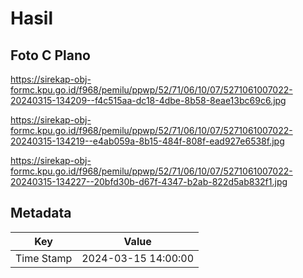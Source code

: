 # Hasil

## Foto C Plano

https://sirekap-obj-formc.kpu.go.id/f968/pemilu/ppwp/52/71/06/10/07/5271061007022-20240315-134209--f4c515aa-dc18-4dbe-8b58-8eae13bc69c6.jpg

https://sirekap-obj-formc.kpu.go.id/f968/pemilu/ppwp/52/71/06/10/07/5271061007022-20240315-134219--e4ab059a-8b15-484f-808f-ead927e6538f.jpg

https://sirekap-obj-formc.kpu.go.id/f968/pemilu/ppwp/52/71/06/10/07/5271061007022-20240315-134227--20bfd30b-d67f-4347-b2ab-822d5ab832f1.jpg


## Metadata

| Key        | Value               |
| ---------- | ------------------- |
| Time Stamp | 2024-03-15 14:00:00 |



